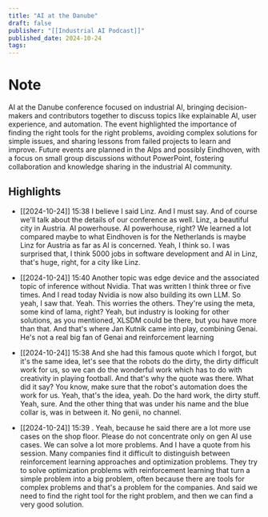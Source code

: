 ```yaml
---
title: "AI at the Danube"
draft: false
publisher: "[[Industrial AI Podcast]]"
published_date: 2024-10-24
tags:
---
```

# Note
 AI at the Danube conference focused on industrial AI, bringing decision-makers and contributors together to discuss topics like explainable AI, user experience, and automation.
The event highlighted the importance of finding the right tools for the right problems, avoiding complex solutions for simple issues, and sharing lessons from failed projects to learn and improve.
Future events are planned in the Alps and possibly Eindhoven, with a focus on small group discussions without PowerPoint, fostering collaboration and knowledge sharing in the industrial AI community.


## Highlights
* [[2024-10-24]] 15:38  I believe I said Linz. And I must say. And of course we'll talk about the details of our conference as well. Linz, a beautiful city in Austria. AI powerhouse. AI powerhouse, right? We learned a lot compared maybe to what Eindhoven is for the Netherlands is maybe Linz for Austria as far as AI is concerned. Yeah, I think so. I was surprised that, I think 5000 jobs in software development and AI in Linz, that's huge, right, for a city like Linz.

* [[2024-10-24]] 15:40  Another topic was edge device and the associated topic of inference without Nvidia. That was written I think three or five times. And I read today Nvidia is now also building its own LLM. So yeah, I saw that. Yeah. This worries the others. They're using the meta, some kind of lama, right? Yeah, but industry is looking for other solutions, as you mentioned, XLSDM could be there, but you have more than that. And that's where Jan Kutnik came into play, combining Genai. He's not a real big fan of Genai and reinforcement learning

* [[2024-10-24]] 15:38  And she had this famous quote which I forgot, but it's the same idea, let's see that the robots do the dirty, the dirty difficult work for us, so we can do the wonderful work which has to do with creativity in playing football. And that's why the quote was there. What did it say? You know, make sure that the robot's automation does the work for us. Yeah, that's the idea, yeah. Do the hard work, the dirty stuff. Yeah, sure. And the other thing that was under his name and the blue collar is, was in between it. No genii, no channel.

* [[2024-10-24]] 15:39  . Yeah, because he said there are a lot more use cases on the shop floor. Please do not concentrate only on gen AI use cases. We can solve a lot more problems. And I have a quote from his session. Many companies find it difficult to distinguish between reinforcement learning approaches and optimization problems. They try to solve optimization problems with reinforcement learning that turn a simple problem into a big problem, often because there are tools for complex problems and that's a problem for the companies. And said we need to find the right tool for the right problem, and then we can find a very good solution.

